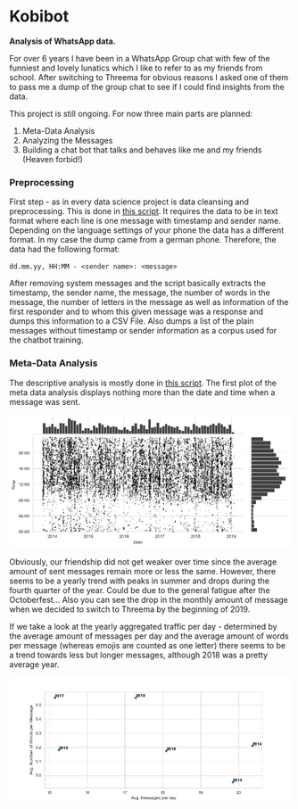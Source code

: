 # Kobibot

**Analysis of WhatsApp data.**

For over 6 years I have been in a WhatsApp Group chat with few of the
funniest and lovely lunatics which I like to refer to as my friends from
school. After switching to Threema for obvious reasons I asked one of
them to pass me a dump of the group chat to see if I could find insights
from the data.

This project is still ongoing. For now three main parts are planned: 
1. Meta-Data Analysis
2. Analyzing the Messages
3. Building a chat bot that talks and behaves like me and my friends
   (Heaven forbid!)
 
### Preprocessing
First step - as in every data science project is data cleansing and
preprocessing. This is done in [this script](preprocess_data.py). It
requires the data to be in text format where each line is one message
with timestamp and sender name. Depending on the language settings of
your phone the data has a different format. In my case the dump came
from a german phone. Therefore, the data had the following format:
```text
dd.mm.yy, HH:MM - <sender name>: <message>
```
After removing system messages and the script basically extracts the
timestamp, the sender name, the message, the number of words in the
message, the number of letters in the message as well as information of
the first responder and to whom this given message was a response and
dumps this information to a CSV File. Also dumps a list of the plain
messages without timestamp or sender information as a corpus used for
the chatbot training.

### Meta-Data Analysis
The descriptive analysis is mostly done in
[this script](metadata_analysis/descriptive_analysis.py). The first plot
of the meta data analysis displays nothing more than the date and time
when a message was sent.
 
![alt text](metadata_analysis/plots/mgs_time_date.png) 

Obviously, our friendship did not get weaker over time since the average
amount of sent messages remain more or less the same. However, there
seems to be a yearly trend with peaks in summer and drops during the
fourth quarter of the year. Could be due to the general fatigue after
the Octoberfest... Also you can see the drop in the monthly amount of
message when we decided to switch to Threema by the beginning of 2019.

If we take a look at the yearly aggregated traffic per day - determined
by the average amount of messages per day and the average amount of
words per message (whereas emojis are counted as one letter) there seems
to be a trend towards less but longer messages, although 2018 was a
pretty average year.

![alt text](metadata_analysis/plots/msg_length_year.png) 